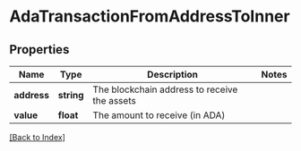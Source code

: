 # AdaTransactionFromAddressToInner

## Properties

Name | Type | Description | Notes
------------ | ------------- | ------------- | -------------
**address** | **string** | The blockchain address to receive the assets |
**value** | **float** | The amount to receive (in ADA) |

[[Back to Index]](../index.md)
